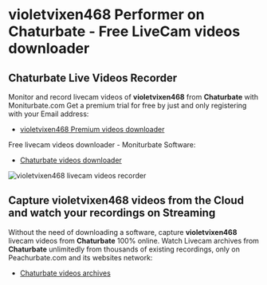 # violetvixen468 Performer on Chaturbate - Free LiveCam videos downloader

## Chaturbate Live Videos Recorder

Monitor and record livecam videos of **violetvixen468** from **Chaturbate** with Moniturbate.com
Get a premium trial for free by just and only registering with your Email address:
* [violetvixen468 Premium videos downloader](https://moniturbate.com/request-demo-licence-key.html)

Free livecam videos downloader - Moniturbate Software:
* [Chaturbate videos downloader](https://moniturbate.com/moniturbate-download-software.html)

![violetvixen468 livecam videos recorder](https://peachurnet.com/templates/moniturbate-software.png)


## Capture violetvixen468 videos from the Cloud and watch your recordings on Streaming

Without the need of downloading a software, capture **violetvixen468** livecam videos from **Chaturbate** 100% online.
Watch Livecam archives from **Chaturbate** unlimitedly from thousands of existing recordings, only on Peachurbate.com and its websites network:
* [Chaturbate videos archives](https://peachurnet.com/)